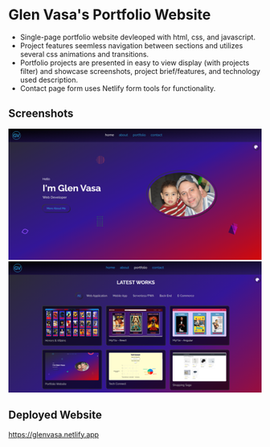 # Glen Vasa's Portfolio Website
- Single-page portfolio website devleoped with html, css, and javascript.
- Project features seemless navigation between sections and utilizes several css animations and transitions.
- Portfolio projects are presented in easy to view display (with projects filter) and showcase screenshots, project brief/features, and technology used description.
- Contact page form uses Netlify form tools for functionality.

## Screenshots
<img src="img/portfolio/portfolio-site/Screenshot (271).png">  
<img src="img/portfolio/portfolio-site/Screenshot (272).png">

## Deployed Website

https://glenvasa.netlify.app
